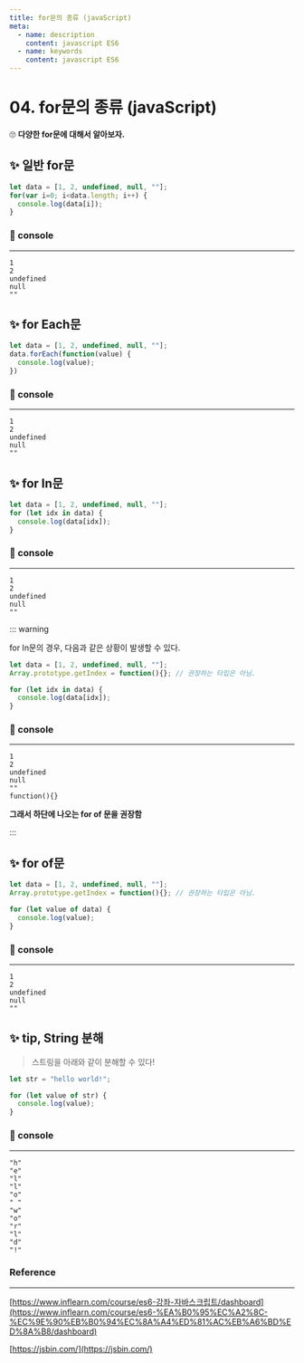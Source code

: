 ```yaml
---
title: for문의 종류 (javaScript)
meta:
  - name: description
    content: javascript ES6 
  - name: keywords
    content: javascript ES6 
---
```


# 04. for문의 종류 (javaScript)

🙄 **다양한 for문에 대해서 알아보자.**

## ✨ 일반 for문

```jsx
let data = [1, 2, undefined, null, ""];
for(var i=0; i<data.length; i++) {
  console.log(data[i]);
}
```

### 🔎 console

---

```basic
1
2
undefined
null
""
```

## ✨ for Each문

```jsx
let data = [1, 2, undefined, null, ""];
data.forEach(function(value) {
  console.log(value);
})
```

### 🔎 console

---

```basic
1
2
undefined
null
""
```

## ✨ for In문

```jsx
let data = [1, 2, undefined, null, ""];
for (let idx in data) {
  console.log(data[idx]);
}
```

### 🔎 console

---

```basic
1
2
undefined
null
""
```

::: warning

for In문의 경우, 다음과 같은 상황이 발생할 수 있다.

```jsx
let data = [1, 2, undefined, null, ""];
Array.prototype.getIndex = function(){}; // 권장하는 타입은 아님.

for (let idx in data) {
  console.log(data[idx]);
}
```

### 🔎 console

---

```basic
1
2
undefined
null
""
function(){}
```

**그래서 하단에 나오는 for of 문을 권장함**

:::

## ✨ for of문

```jsx
let data = [1, 2, undefined, null, ""];
Array.prototype.getIndex = function(){}; // 권장하는 타입은 아님.

for (let value of data) {
  console.log(value);
}

```

### 🔎 console

---

```basic
1
2
undefined
null
""
```

## ✨ tip, String 분해

> 스트링을 아래와 같이 분해할 수 있다!

```jsx
let str = "hello world!";

for (let value of str) {
  console.log(value);
}
```

### 🔎 console

---

```basic
"h"
"e"
"l"
"l"
"o"
" "
"w"
"o"
"r"
"l"
"d"
"!"
```

### Reference

---

[https://www.inflearn.com/course/es6-강좌-자바스크립트/dashboard](https://www.inflearn.com/course/es6-%EA%B0%95%EC%A2%8C-%EC%9E%90%EB%B0%94%EC%8A%A4%ED%81%AC%EB%A6%BD%ED%8A%B8/dashboard)

[https://jsbin.com/](https://jsbin.com/)